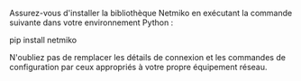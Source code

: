 Assurez-vous d'installer la bibliothèque Netmiko en exécutant la commande suivante dans votre environnement Python :


pip install netmiko


N'oubliez pas de remplacer les détails de connexion et les commandes de configuration par ceux appropriés à votre propre équipement réseau.

